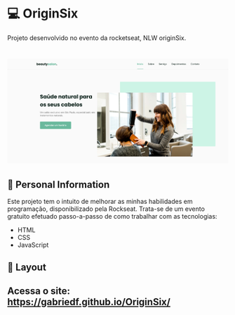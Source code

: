 # 💻 OriginSix
Projeto desenvolvido no evento da rocketseat, NLW originSix.

<h1 align="center">
  <img alt="beautysalon" title="beautysalon" src="https://github.com/gustavodev1998/OriginSix-RocketSeat/blob/main/assets/fonts/fotos/beautySaloon_Homepage.png" width="620px" />
</h1>

## 🚀 Personal Information

Este projeto tem o intuito de melhorar as minhas habilidades em programação, disponibilizado pela Rockseat. Trata-se de um evento gratuito efetuado passo-a-passo de como trabalhar com as tecnologias:
- HTML
- CSS
- JavaScript

## 🔖 Layout
Acessa o site:  https://gabriedf.github.io/OriginSix/
---
